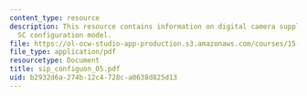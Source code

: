```yaml
---
content_type: resource
description: This resource contains information on digital camera supply chain and
  SC configuration model.
file: https://ol-ocw-studio-app-production.s3.amazonaws.com/courses/15-763j-manufacturing-system-and-supply-chain-design-spring-2005/b2932d6a274b12c4728ca0638d825d13_sip_configuon_05.pdf
file_type: application/pdf
resourcetype: Document
title: sip_configuon_05.pdf
uid: b2932d6a-274b-12c4-728c-a0638d825d13
---
```


